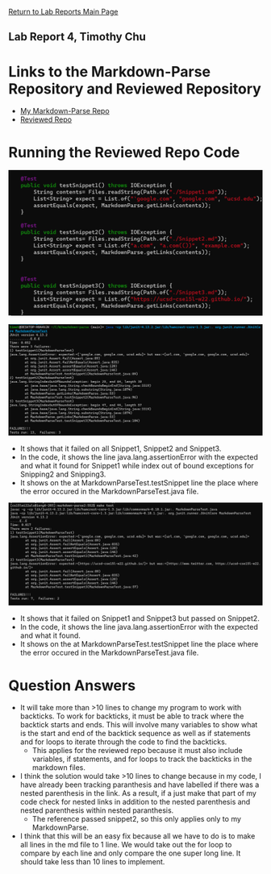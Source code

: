 [Return to Lab Reports Main Page](../index.md)
## Lab Report 4, Timothy Chu

# Links to the Markdown-Parse Repository and Reviewed Repository
- [My Markdown-Parse Repo](https://github.com/timothychu99/markdown-parse)
- [Reviewed Repo](https://github.com/timothychu99/markdown_parse_2)

# Running the Reviewed Repo Code
![](TestSnippetsCode.png)

![](SnippetOutpustOwnTests.png)
- It shows that it failed on all Snippet1, Snippet2 and Snippet3.
- In the code, it shows the line java.lang.assertionError with the expected and what it found for Snippet1 while index out of bound exceptions for 
Snipping2 and Snipping3.
- It shows on the at MarkdownParseTest.testSnippet line the place where the error occured in the MarkdownParseTest.java file.


![](RunReviewedSnippetTests.png)
- It shows that it failed on Snippet1 and Snippet3 but passed on Snippet2.
- In the code, it shows the line java.lang.assertionError with the expected and what it found.
- It shows on the at MarkdownParseTest.testSnippet line the place where the error occured in the MarkdownParseTest.java file.

# Question Answers
- It will take more than \>10 lines to change my program to work with backticks. To work for backticks, it must be able to track where the backtick starts 
and ends. This will involve many variables to show what is the start and end of the backtick sequence as well as if statements and for loops to iterate
through the code to find the backticks.
  - This applies for the reviewed repo because it must also include variables, if statements, and for loops to track the backticks in the markdown files.
- I think the solution would take \>10 lines to change because in my code, I have already been tracking paranthesis and have labelled if there was a 
nested parenthesis in the link. As a result, if a just make that part of my code check for nested links in addition to the nested parenthesis and 
nested parenthesis within nested paranthesis.
  - The reference passed snippet2, so this only applies only to my MarkdownParse.
- I think that this will be an easy fix because all we have to do is to make all lines in the md file to 1 line. We would take out the for loop to compare by each line and only compare the one super long line. It should take less than 10 lines to implement.

